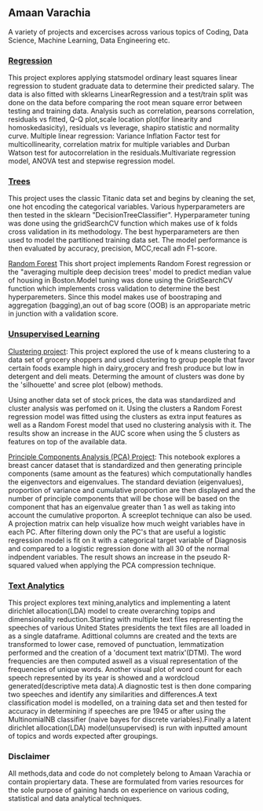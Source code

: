 ## Amaan Varachia 
A variety of projects and excercises across various topics of Coding, Data Science, Machine Learning, Data Engineering etc.

### [Regression](https://github.com/amaanvarachia/Data-Science-Regression)
This project explores applying statsmodel ordinary least squares linear regression to student graduate data to determine their predicted salary. The data is also fitted with sklearns LinearRegression and a test/train split was done on the data before comparing the root mean square error between testing and training data.
Analysis such as correlation, pearsons correlation, residuals vs fitted, Q-Q plot,scale location plot(for linearity and homoskedasicity), residuals vs leverage, shapiro statistic and normality curve. 
Multiple linear regression: Variance Inflation Factor test for multicollinearity, correlation matrix for multiple variables and Durban Watson test for autocorrelation in the residuals.Multivariate regression model, ANOVA test and stepwise regression model. 

### [Trees](https://github.com/amaanvarachia/Data-Science-Trees)
This project uses the classic Titanic data set and begins by cleaning the set, one hot encoding the categorical variables. Various hyperparameters are then tested in the sklearn "DecisionTreeClassifier". Hyperparameter tuning was done using the gridSearchCV function which makes use of k folds cross validation in its methodology. The best hyperparameters are then used to model the partitioned training data set. The model performance is then evaluated by accuracy, precision, MCC,recall adn F1-score. 

[Random Forest](https://github.com/amaanvarachia/Data-Science-Trees/blob/main/Random%20Forrest.ipynb)
This short project implements Random Forest regression or the "averaging multiple deep decision trees' model to predict median value of housing in Boston.Model tuning was done using the GridSearchCV function which implements cross validation to determine the best hyperparemeters. Since this model makes use of boostraping and aggregation (bagging),an out of bag score (OOB) is an appropariate metric in junction with a validation score.  

### [Unsupervised Learning](https://github.com/amaanvarachia/Data-Science-Unsupervised-Learning)
[Clustering project](https://github.com/amaanvarachia/Data-Science-Unsupervised-Learning/blob/main/Clustering%20code.ipynb): This project explored the use of k means clustering to a data set of grocery shoppers and used clustering to group people that favor certain foods example high in dairy,grocery and fresh produce but low in detergent and deli meats. Determing the amount of clusters was done by the 'silhouette' and scree plot (elbow) methods.

Using another data set of stock prices, the data was standardized and cluster analysis was perfomed on it. Using the clusters a Random Forest regression model was fitted using the clusters as extra input features as well as a Random Forest model that used no clustering analysis with it. The results show an increase in the AUC score when using the 5 clusters as features on top of the available data.

[Principle Components Analysis (PCA) Project](https://github.com/amaanvarachia/Data-Science-Unsupervised-Learning/blob/main/PCA%20Code.ipynb): This notebook explores a breast cancer dataset that is standardized and then generating principle components (same amount as the features) which computationally handles the eigenvectors and eigenvalues. The standard deviation (eigenvalues), proportion of variance and cumulative proportion are then displayed and the number of principle components that will be chose will be based on the component that has an eigenvalue greater than 1 as well as taking into account the cumulative proporton. A screeplot technique can also be used. A projection matrix can help visualize how much weight variables have in each PC. After filtering down only the PC's that are useful a logistic regression model is fit on it with a categorical target variable of Diagnosis and compared to a logistic regression done with all 30 of the normal indpendent variables. The result shows an increase in the pseudo R-squared valued when applying the PCA compression technique.


### [Text Analytics](https://github.com/amaanvarachia/Data-Science-TextAnalytics)
This project explores text mining,analytics and implementing a latent dirichlet allocation(LDA) model to create overarching topips and dimensionality reduction.Starting with multiple text files representing the speeches of various United States presidents the text files are all loaded in as a single dataframe. Adittional columns are created and the texts are transformed to lower case, removed of punctuation, lemmatization performed and the creation of a 'document text matrix'(DTM). The word frequencies are then computed aswell as a visual representation of the frequencies of unique words. Another visual plot of word count for each speech represented by its year is showed and a wordcloud generated(descriptive meta data).A diagnostic test is then done comparing two speeches and identify any similarities and differences.A text classification model is modelled, on a training data set and then tested for accuracy in determining if speeches are pre 1945 or after using the MultinomialNB classifier (naive bayes for discrete variables).Finally a latent dirichlet allocation(LDA) model(unsupervised) is run with inputted amount of topics and words expected after groupings.




<!-- 
```markdown
Syntax highlighted code block

# Header 1
## Header 2
### Header 3

- Bulleted
- List

1. Numbered
2. List

**Bold** and _Italic_ and `Code` text

[Link](url) and ![Image](src)
```
-->



### Disclaimer
All methods,data and code do not completely belong to Amaan Varachia or contain propiertary data. These are formulated from varies resources for the sole purpose of gaining hands on experience on various coding, statistical and data analytical techniques. 


